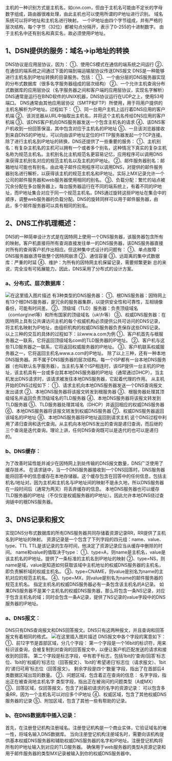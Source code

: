 主机的一种识别方式是主机名，如cnn.com，但由于主机名可能由不定长的字母数字组成，路由器很难处理，由此主机也可以使用所谓的IP地址进行识别。
域名系统可以将IP地址和主机名进行映射。
一个IP地址由四个字节组成，并有严格的层次结构，每个字节（32位）都被句点分隔开，表示了0-255的十进制数字。
由于主机名中还有别名和真实名，故必须使用IP地址。

## 1、DSN提供的服务：域名->ip地址的转换

DNS协议是应用层协议，因为：
①、使用CS模式在通信的端系统之间运行
②、在通信的端系统之间通过下面的端到端运输层协议传送DNS报文
DNS是一种能够进行主机名到IP地址转换的目录服务。包括：
①、一个由分层的DNS服务器实现的分布式数据库（很多名字服务器组成的层次结构）
②、一个允许主机查询分布式数据库的应用层协议（名字服务器之间和客户端的应用层协议，实现名字解析）
DNS通常是运行在BIND软件的UNIX机器，DNS协议运行在UDP之上，使用53号端口。
DNS通常由其他应用层协议（SMTP和FTP）所使用，用于将用户提供的主机名解析为IP地址。过程如下：
①、同一台用户主机上运行着DNS应用的客户机端
②、该浏览器从URL中抽取出主机名，并将这个主机名传给DNS应用的客户机端
③、该DNS客户机向DNS服务器发送一个包含主机名的请求
④、该DNS客户机收到一份回答保温，其中包含对应于主机名的IP地址
⑤、一旦该浏览器接收到来自DNS的IP地址，可以向由该IP地址定位的HTTP服务器发起一个TCP连接。
除了进行主机名到IP地址的转换，DNS还提供了一些重要的服务：
①、主机别名：有复杂主机名的主机可以拥有一个或者多个别名，这种情况下真实的复杂主机名称为规范主机名。主机别名比主机规范名更容易记忆，应用程序可以调用DNS来获得主机别名对应的规范主机名以及主机的IP地址。
②、邮件服务器别名：邮箱地址可能也有别名，由此电子邮件应用程序可以调用DNS，对提供的邮件服务器别名进行解析，以获得该主机的规范主机名和IP地址。实际上MX记录允许一个公司的邮件服务器和web服务器使用相同的别名。
③、负载分配：繁忙的站点被冗余分配在多台服务器上，每台服务器运行在不同的端系统上，有着不同的IP地址，而IP地址集合对应于同一个规范主机名。DNS通过旋转这些IP地址在集合中的顺序，调整web服务器的负载分配。DNS的旋转同样可以用于邮件服务器，由此，多个邮件服务器可以具有相同的别名。

## 2、DNS工作机理概述：

DNS的一种简单设计方式是在因特网上使用一个DNS服务器，该服务器包含所有的映射。客户机直接将所有查询直接发往单一的DNS服务器，该DNS服务器直接对所有的查询客户机作出相应。但这种集中式设计的问题有：
①、单点故障：DNS服务器崩溃导致整个因特网崩溃
②、通信容量
③、远距离的集中式数据库：严重的时延
④、维护：为所有的因特网主机保留记录，需要频繁更新
总的来说，完全没有可拓展能力，因此，DNS采用了分布式的设计方案。

### a、分布式、层次数据库：

![在这里插入图片描述](https://img-blog.csdnimg.cn/20200408200249352.png)
有3种类型的DNS服务器：
①、根DNS服务器：因特网上有13个根DNS服务器，是冗余的服务器集群，以提供安全性和可靠性，互相镜像备份，可能有时间差。
②、顶级域（TLD）服务器：负责顶级域名（com\org\net等）和所有国家的顶级域名（uk\fr等）
③、权威DNS服务器：在因特网上具有公共课访问主机的每个权威机构必须提供公共可访问的DNS记录，将主机名映射为IP地址，由组织机构的权威DNS服务器负责保存这些DNS记录。
以上三种的交互的具体的过程如下：以www.a.com为例
①、客户机首先与根服务器之一联系，它将返回顶级域名com的TLD服务器的IP地址。
②、客户机与这些TLD服务器之一联系，它将返回权威服务器的IP地址。
③、客户机联系权威服务器之一，它将返回主机名www.a.com的IP地址。
除了以上三种，还有一种本地DNS服务器。并不属于DNS服务器的层次结构。每一个ISP都有一台本地DNS服务器（也叫默认名字服务器），当主机与某个ISP相连时，该ISP提供一台主机的IP地址，该主机具有一台或多台其本地DNS服务器的IP地址（通常通过DHCP）。当主机发出DNS请求时，该请求被发往本地DNS服务器，它起着代理的作用。
从主机开始的DNS过程如下：
①、请求主机向本地DNS服务器发送一个DNS查询报文发出请求
②、本地DNS服务器将该报文转发到根服务器
③、根服务器处理其顶级域名并返回负责顶级域名的TLD服务器
④、本地DNS服务器将该报文转发到TLD服务器
⑤、TLD服务器处理其域名（DHCP）并返回相应的权威DNS服务器
⑥、本地DNS服务器将该报文转发到权威DNS服务器
⑦、权威DNS服务器返回该域名的IP地址
⑧、本地DNS服务器将IP地址返回到请求主机
这个DNS过程中利用了递归查询和迭代查询。从主机向本地DNS发出的查询是递归查询，而后继的三个查询是迭代查询。理论上讲，任何DNS查询既可以是迭代的也可以是递归的。

### b、DNS缓存：

为了改善时延性能并减少在因特网上到处传输的DNS报文数量，DNS广泛使用了缓存技术。
在请求链中，当一个DNS服务器接收到一个DNS回答时，DNS服务器能将回答中的信息缓存在本地存储器。这个缓存包含在回答中的任何信息，包括主机名/地址对。因为主机和主机名与IP地址间的映射不是永久地，所以DNS服务器在一段时间后（通常为两天）将丢弃缓存的信息。
本地DNS服务器也可以缓存TLD服务器的IP地址（不仅仅是权威服务器的IP地址）。因此允许本地DNS绕过查询链中的根DNS服务器。

## 3、DNS记录和报文

实现DNS分布式数据库的所有DNS服务器共同存储着资源记录RR，RR提供了主机名到IP地址的映射。
资源记录是一个包含了下列字段的四元组：name、value、type、TTL
TTL是该记录的生存时间，他决定了资源记录应当从缓存中删除的时间。
name和value的值取决于type：
①、type=A，则name是主机名，value是该主机名的IP地址。提供了一条标准的主机名到IP地址的映射
②、type=NS，则name是域，value是知道如何获取该域中主机地址的权威DNS服务器的主机名，即负责解析域的权威主机名。
③、type=CNAME，则value是别名为name的主机对应的规范主机名。
④、type=MX，则value是别名为name的邮件服务器的规范主机名。
指定主机名的权威DNS服务器必有一条包含该主机名的A记录。
如果DNS服务器不是某个主机名的权威DNS服务器，那么将包含一条NS记录，对应于包含主机名的域；同时会包含一条A记录，提供了NS记录的value字段中的DNS服务器的IP地址。

### a、DNS报文：

DNS只有DNS查询报文和DNS回答报文。DNS只有这两种报文，并且查询和回答报文有着相同的格式。
![在这里插入图片描述](https://img-blog.csdnimg.cn/20200408200256527.png?x-oss-process=image/watermark,type_ZmFuZ3poZW5naGVpdGk,shadow_10,text_aHR0cHM6Ly9ibG9nLmNzZG4ubmV0L3FxXzQwODUxNzQ0,size_16,color_FFFFFF,t_70)
DNS报文中各个字段的寓意如下：
①、前12字节是首部区域，分几个字段：
第一个字段是一个16bit的标识符，用来标识该查询，会被复制到对查询的回答报文中，以便让客户机匹配发送的请求和接收到的回答。
第二个字段是标志字段，中有若干标志，包括1bit的‘查询/回答’标志位、1bit的‘权威的’标志位（回答报文）、1bit的‘希望递归’标志位（请求报文）、1bit的‘递归可用’标志位（回答报文）。
剩余字段是四个‘数量’字段，指出了在首部后4类数据区域出现的数量。
②、问题区域，包含着正在查询的信息：
名字字段，指出正在被查询地主机名字
类型字段，指出正在被询问的问题类型（A或MX）
③、回答区域，仅回答报文，包含了对最初请求的名字的资源记录：
可以包含多条RR，因为一个主机名可以对应多个IP地址
④、权威区域，包含了其他权威DNS服务器的记录
⑤、附加区域，包含了其他一些有帮助的记录。

### b、在DNS数据库中插入记录：

首先，在注册登记机构注册域名。注册登记机构是一个商业实体，它验证域名的唯一性，将域名输入DNS数据库。
当向注册登记机构注册域名时，需要向该机构提供基本权威DNS服务器和辅助权威DNS服务器的名字和IP地址。注册登记机构将所有的IP地址输入到对应的TLD服务器。
确保用于web服务器的类型A资源记录和用于邮件服务器的类型MX记录被输入到你的权威DNS服务器中。
